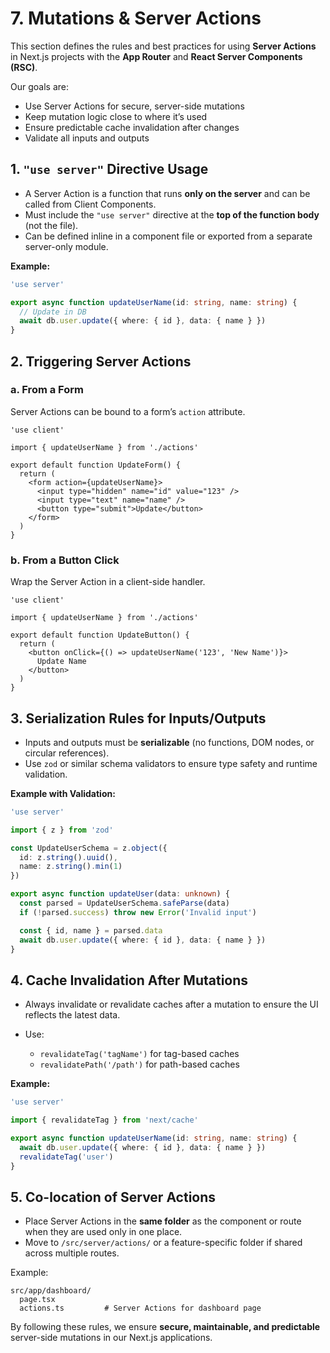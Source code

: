 # 7. Mutations & Server Actions

This section defines the rules and best practices for using **Server Actions** in Next.js projects with the **App Router** and **React Server Components (RSC)**.

Our goals are:
- Use Server Actions for secure, server-side mutations
- Keep mutation logic close to where it’s used
- Ensure predictable cache invalidation after changes
- Validate all inputs and outputs


## 1. `"use server"` Directive Usage

- A Server Action is a function that runs **only on the server** and can be called from Client Components.
- Must include the `"use server"` directive at the **top of the function body** (not the file).
- Can be defined inline in a component file or exported from a separate server-only module.

**Example:**

```ts
'use server'

export async function updateUserName(id: string, name: string) {
  // Update in DB
  await db.user.update({ where: { id }, data: { name } })
}
````


## 2. Triggering Server Actions

### a. From a Form

Server Actions can be bound to a form’s `action` attribute.

```tsx
'use client'

import { updateUserName } from './actions'

export default function UpdateForm() {
  return (
    <form action={updateUserName}>
      <input type="hidden" name="id" value="123" />
      <input type="text" name="name" />
      <button type="submit">Update</button>
    </form>
  )
}
```

### b. From a Button Click

Wrap the Server Action in a client-side handler.

```tsx
'use client'

import { updateUserName } from './actions'

export default function UpdateButton() {
  return (
    <button onClick={() => updateUserName('123', 'New Name')}>
      Update Name
    </button>
  )
}
```


## 3. Serialization Rules for Inputs/Outputs

* Inputs and outputs must be **serializable** (no functions, DOM nodes, or circular references).
* Use `zod` or similar schema validators to ensure type safety and runtime validation.

**Example with Validation:**

```ts
'use server'

import { z } from 'zod'

const UpdateUserSchema = z.object({
  id: z.string().uuid(),
  name: z.string().min(1)
})

export async function updateUser(data: unknown) {
  const parsed = UpdateUserSchema.safeParse(data)
  if (!parsed.success) throw new Error('Invalid input')

  const { id, name } = parsed.data
  await db.user.update({ where: { id }, data: { name } })
}
```


## 4. Cache Invalidation After Mutations

* Always invalidate or revalidate caches after a mutation to ensure the UI reflects the latest data.
* Use:

  * `revalidateTag('tagName')` for tag-based caches
  * `revalidatePath('/path')` for path-based caches

**Example:**

```ts
'use server'

import { revalidateTag } from 'next/cache'

export async function updateUserName(id: string, name: string) {
  await db.user.update({ where: { id }, data: { name } })
  revalidateTag('user')
}
```


## 5. Co-location of Server Actions

* Place Server Actions in the **same folder** as the component or route when they are used only in one place.
* Move to `/src/server/actions/` or a feature-specific folder if shared across multiple routes.

Example:

```
src/app/dashboard/
  page.tsx
  actions.ts         # Server Actions for dashboard page
```


By following these rules, we ensure **secure, maintainable, and predictable** server-side mutations in our Next.js applications.
